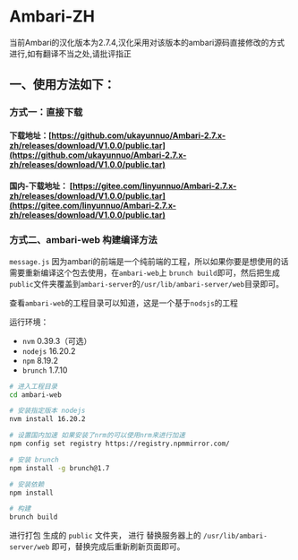 # Ambari-ZH

当前Ambari的汉化版本为2.7.4,汉化采用对该版本的ambari源码直接修改的方式进行,如有翻译不当之处,请批评指正

## 一、使用方法如下：

### 方式一：直接下载

#### 下载地址：[https://github.com/ukayunnuo/Ambari-2.7.x-zh/releases/download/V1.0.0/public.tar](https://github.com/ukayunnuo/Ambari-2.7.x-zh/releases/download/V1.0.0/public.tar)

#### 国内-下载地址： [https://gitee.com/linyunnuo/Ambari-2.7.x-zh/releases/download/V1.0.0/public.tar](https://gitee.com/linyunnuo/Ambari-2.7.x-zh/releases/download/V1.0.0/public.tar)

###  方式二、ambari-web 构建编译方法

`message.js` 因为ambari的前端是一个纯前端的工程，所以如果你要是想使用的话需要重新编译这个包去使用，在`ambari-web`上
`brunch build`即可，然后把生成`public`文件夹覆盖到`ambari-server`的`/usr/lib/ambari-server/web`目录即可。

查看`ambari-web`的工程目录可以知道，这是一个基于`nodsjs`的工程

运行环境：

- `nvm` 0.39.3（可选）
- `nodejs` 16.20.2
- `npm` 8.19.2
- `brunch` 1.7.10

```bash
# 进入工程目录
cd ambari-web

# 安装指定版本 nodejs
nvm install 16.20.2

# 设置国内加速 如果安装了nrm的可以使用nrm来进行加速
npm config set registry https://registry.npmmirror.com/

# 安装 brunch
npm install -g brunch@1.7

# 安装依赖
npm install

# 构建
brunch build

```

进行打包 生成的 `public` 文件夹， 进行 替换服务器上的 `/usr/lib/ambari-server/web` 即可，替换完成后重新刷新页面即可。



